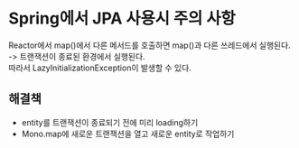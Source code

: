 # Spring에서 JPA 사용시 주의 사항
Reactor에서 map()에서 다른 메서드를 호출하면 map()과 다른 쓰레드에서 실행된다. -> 트랜잭션이 종료된 환경에서 실행된다.  
따라서 LazyInitializationException이 발생할 수 있다.  
## 해결책
- entity를 트랜잭션이 종료되기 전에 미리 loading하기
- Mono.map에 새로운 트랜잭션을 열고 새로운 entity로 작업하기
